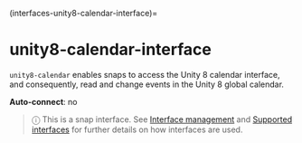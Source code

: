 (interfaces-unity8-calendar-interface)=
# unity8-calendar-interface

`unity8-calendar` enables snaps to access the Unity 8 calendar interface, and consequently, read and change events in the Unity 8 global calendar.

**Auto-connect**: no

> ⓘ  This is a snap interface. See [Interface management](/) and [Supported interfaces](/interfaces/index) for further details on how interfaces are used.

